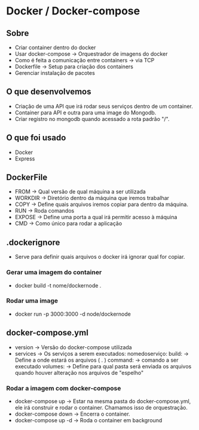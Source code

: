 # Docker / Docker-compose

## Sobre

- Criar container dentro do docker
- Usar docker-compose -> Orquestrador de imagens do docker
- Como é feita a comunicação entre containers -> via TCP
- Dockerfile -> Setup para criação dos containers
- Gerenciar instalação de pacotes

## O que desenvolvemos

- Criação de uma API que irá rodar seus serviços dentro de um container.
- Container para API e outra para uma image do Mongodb.
- Criar registro no mongodb quando acessado a rota padrão "/".

## O que foi usado

- Docker
- Express

## DockerFile

- FROM -> Qual versão de qual máquina a ser utilizada
- WORKDIR -> Diretório dentro da máquina que iremos trabalhar
- COPY -> Define quais arquivos iremos copiar para dentro da máquina.
- RUN -> Roda comandos
- EXPOSE -> Define uma porta a qual irá permitir acesso à máquina
- CMD -> Como único para rodar a aplicação

## .dockerignore

- Serve para definir quais arquivos o docker irá ignorar qual for copiar.

### Gerar uma imagem do container

- docker build -t nome/dockernode .

### Rodar uma image

- docker run -p 3000:3000 -d node/dockernode

## docker-compose.yml

- version -> Versão do docker-compose utilizada
- services -> Os serviços a serem executados:
  nomedoserviço:
  build: -> Define a onde estará os arquivos ( . )
  command: -> comando a ser executado
  volumes: -> Define para qual pasta será enviada os arquivos quando houver alteração nos arquivos de "espelho"

### Rodar a imagem com docker-compose

- docker-compose up -> Estar na mesma pasta do docker-compose.yml, ele irá construir e rodar o container. Chamamos isso de orquestração.
- docker-compose down -> Encerra o container.
- docker-compose up -d -> Roda o container em background
